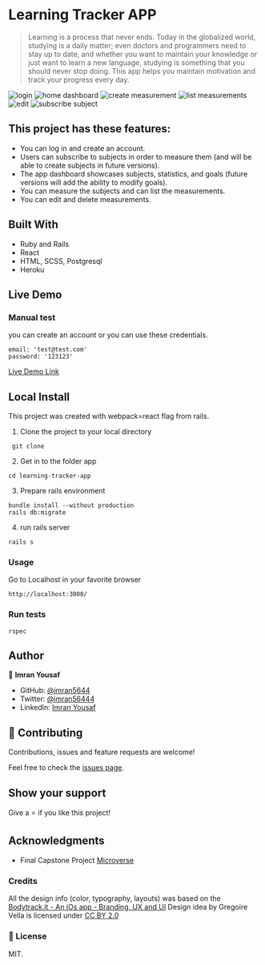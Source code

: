 # Learning Tracker APP

> Learning is a process that never ends. Today in the globalized world, studying is a daily matter; even doctors and programmers need to stay up to date, and whether you want to maintain your knowledge or just want to learn a new language, studying is something that you should never stop doing. This app helps you maintain motivation and track your progress every day.

 ![login](https://raw.githubusercontent.com/men32z/learning-tracker-app/development/docs/s1.png)
 ![home dashboard](https://raw.githubusercontent.com/men32z/learning-tracker-app/development/docs/s2.png)
 ![create measurement](https://raw.githubusercontent.com/men32z/learning-tracker-app/development/docs/s3.png)
 ![list measurements](https://raw.githubusercontent.com/men32z/learning-tracker-app/development/docs/s4.png)
 ![edit](https://raw.githubusercontent.com/men32z/learning-tracker-app/development/docs/s5.png)
 ![subscribe subject](https://raw.githubusercontent.com/men32z/learning-tracker-app/development/docs/s7.png)

## This project has these features:
  - You can log in and create an account.
  - Users can subscribe to subjects in order to measure them (and will be able to create subjects in future versions). 
  - The app dashboard showcases subjects, statistics, and goals (future versions will add the ability to modify goals).
  - You can measure the subjects and can list the measurements. 
  - You can edit and delete measurements.

## Built With

- Ruby and Rails
- React
- HTML, SCSS, Postgresql
- Heroku

## Live Demo
### Manual test
you can create an account or you can use these credentials.
```
email: 'test@test.com'
password: '123123'
```

[Live Demo Link](https://men32z-learning-tracker-app.herokuapp.com/)

## Local Install

This project was created with webpack=react flag from rails.

1. Clone the project to your local directory

```
 git clone 
```

2. Get in to the folder app

```
cd learning-tracker-app
```
3. Prepare rails environment

```
bundle install --without production
rails db:migrate
```

4. run rails server

```
rails s
```

### Usage

Go to Localhost in your favorite browser

```
http://localhost:3000/
```

### Run tests

```
rspec
```

## Author

👤  **Imran Yousaf**

- GitHub: [@imran5644](https://github.com/imran5644)
- Twitter: [@imran56444](https://twitter.com/imran56444)
- LinkedIn: [Imran Yousaf](https://www.linkedin.com/in/imranyousaf-programmer/) 

## 🤝 Contributing

Contributions, issues and feature requests are welcome!

Feel free to check the [issues page](https://github.com/men32z/learning-tracker-app/issues).

## Show your support

Give a ⭐️ if you like this project!

## Acknowledgments

- Final Capstone Project [Microverse](https://www.microverse.org/)

### Credits

All the design info (color, typography, layouts) was based on the [Bodytrack.it - An iOs app - Branding, UX and UI](https://www.behance.net/gallery/13271423/Bodytrackit-An-iOs-app-Branding-UX-and-UI) Design idea by Gregoire Vella is licensed under [CC BY 2.0](https://creativecommons.org/licenses/by/2.0/)

### 📝 License

MIT.
